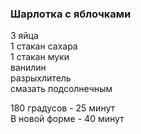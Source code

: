 ### Шарлотка с яблочками
3 яйца
<br>
1 стакан сахара
<br>
1 стакан муки
<br>
ванилин
<br>
разрыхлитель
<br>
смазать подсолнечным

180 градусов - 25 минут
<br>
В новой форме - 40 минут
